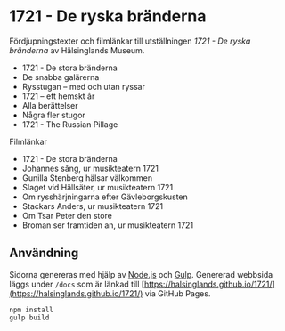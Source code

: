 # 1721 - De ryska bränderna

Fördjupningstexter och filmlänkar till utställningen *1721 - De ryska bränderna* av Hälsinglands Museum.

- 1721 - De stora bränderna
- De snabba galärerna
- Rysstugan – med och utan ryssar
- 1721 – ett hemskt år
- Alla berättelser
- Några fler stugor
- 1721 - The Russian Pillage

Filmlänkar

- 1721 - De stora bränderna
- Johannes sång, ur musikteatern 1721
- Gunilla Stenberg hälsar välkommen
- Slaget vid Hällsäter, ur musikteatern 1721
- Om rysshärjningarna efter Gävleborgskusten
- Stackars Anders, ur musikteatern 1721
- Om Tsar Peter den store
- Broman ser framtiden an, ur musikteatern 1721

## Användning

Sidorna genereras med hjälp av [Node.js](https://www.npmjs.com/get-npm) och [Gulp](https://gulpjs.com/). Genererad webbsida läggs under `/docs` som är länkad till [https://halsinglands.github.io/1721/](https://halsinglands.github.io/1721/) via GitHub Pages.

```shell
npm install
gulp build
```
